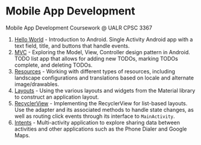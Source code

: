 # Mobile App Development

Mobile App Development Coursework @ UALR CPSC 3367 



1.  [Hello World](https://github.com/mdjohns/mobile_apps_coursework/tree/master/01-hello-world/) - Introduction to Android. Single Activity Android app with a text field, title, and buttons that handle events.
2. [MVC](https://github.com/mdjohns/mobile_apps_coursework/tree/master/02-mvc) - Exploring the Model, View, Controller design pattern in Android. TODO list app that allows for adding new TODOs, marking TODOs complete, and deleting TODOs.
3. [Resources](https://github.com/mdjohns/mobile_apps_coursework/tree/master/03-android-resources) - Working with different types of resources, including landscape configurations and translations based on locale and alternate image/drawables.
4. [Layouts](https://github.com/mdjohns/mobile_apps_coursework/tree/master/04-android-layouts) - Using the various layouts and widgets from the Material library to construct an application layout.
5. [RecyclerView](https://github.com/mdjohns/mobile_apps_coursework/tree/master/05-recyclerview) - Implementing the RecyclerView for list-based layouts. Use the adapter and its associated methods to handle state changes, as well as routing click events through its interface to `MainActivity`.
6. [Intents](https://github.com/mdjohns/mobile_apps_coursework/tree/master/06-intents) - Multi-activity application to explore sharing data between activities and other applications such as the Phone Dialer and Google Maps.
